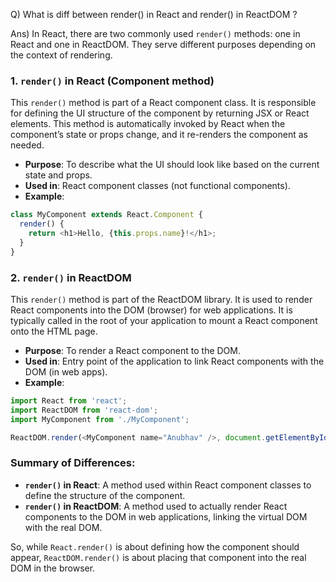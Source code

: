 Q) What is diff between render() in React and render() in ReactDOM ?


Ans) In React, there are two commonly used `render()` methods: one in React and one in ReactDOM. They serve different purposes depending on the context of rendering.

### 1. **`render()` in React (Component method)**

This `render()` method is part of a React component class. It is responsible for defining the UI structure of the component by returning JSX or React elements. This method is automatically invoked by React when the component’s state or props change, and it re-renders the component as needed.

- **Purpose**: To describe what the UI should look like based on the current state and props.
- **Used in**: React component classes (not functional components).
- **Example**:

```javascript
class MyComponent extends React.Component {
  render() {
    return <h1>Hello, {this.props.name}!</h1>;
  }
}
```

### 2. **`render()` in ReactDOM**

This `render()` method is part of the ReactDOM library. It is used to render React components into the DOM (browser) for web applications. It is typically called in the root of your application to mount a React component onto the HTML page.

- **Purpose**: To render a React component to the DOM.
- **Used in**: Entry point of the application to link React components with the DOM (in web apps).
- **Example**:

```javascript
import React from 'react';
import ReactDOM from 'react-dom';
import MyComponent from './MyComponent';

ReactDOM.render(<MyComponent name="Anubhav" />, document.getElementById('root'));
```

### Summary of Differences:

- **`render()` in React**: A method used within React component classes to define the structure of the component.
- **`render()` in ReactDOM**: A method used to actually render React components to the DOM in web applications, linking the virtual DOM with the real DOM.

So, while `React.render()` is about defining how the component should appear, `ReactDOM.render()` is about placing that component into the real DOM in the browser.
